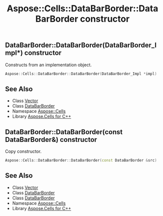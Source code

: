 ﻿---
title: Aspose::Cells::DataBarBorder::DataBarBorder constructor
linktitle: DataBarBorder
second_title: Aspose.Cells for C++ API Reference
description: 'Aspose::Cells::DataBarBorder::DataBarBorder constructor. Constructs from an implementation object in C++.'
type: docs
weight: 100
url: /cpp/aspose.cells/databarborder/databarborder/
---
## DataBarBorder::DataBarBorder(DataBarBorder_Impl*) constructor


Constructs from an implementation object.

```cpp
Aspose::Cells::DataBarBorder::DataBarBorder(DataBarBorder_Impl *impl)
```

## See Also

* Class [Vector](../../vector/)
* Class [DataBarBorder](../)
* Namespace [Aspose::Cells](../../)
* Library [Aspose.Cells for C++](../../../)
## DataBarBorder::DataBarBorder(const DataBarBorder\&) constructor


Copy constructor.

```cpp
Aspose::Cells::DataBarBorder::DataBarBorder(const DataBarBorder &src)
```

## See Also

* Class [Vector](../../vector/)
* Class [DataBarBorder](../)
* Class [DataBarBorder](../)
* Namespace [Aspose::Cells](../../)
* Library [Aspose.Cells for C++](../../../)
